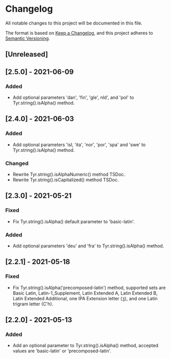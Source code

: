 # Changelog

All notable changes to this project will be documented in this file.

The format is based on [Keep a Changelog](https://keepachangelog.com/en/1.0.0/),
and this project adheres to [Semantic Versioning](https://semver.org/spec/v2.0.0.html).

## [Unreleased]

## [2.5.0] - 2021-06-09

### Added

-   Add optional parameters 'dan', 'fin', 'gle', nld', and 'pol' to Tyr.string().isAlpha() method.

## [2.4.0] - 2021-06-03

### Added

-   Add optional parameters 'isl, 'ita', 'nor', 'por', 'spa' and 'swe' to Tyr.string().isAlpha() method.

### Changed

-   Rewrite Tyr.string().isAlphaNumeric() method TSDoc.
-   Rewrite Tyr.string().isCapitalized() method TSDoc.

## [2.3.0] - 2021-05-21

### Fixed

-   Fix Tyr.string().isAlpha() default parameter to 'basic-latin'.

### Added

-   Add optional parameters 'deu' and 'fra' to Tyr.string().isAlpha() method.

## [2.2.1] - 2021-05-18

### Fixed

-   Fix Tyr.string().isAlpha('precomposed-latin') method, supported sets are Basic Latin, Latin-1_Supplement, Latin Extended A, Latin Extended B, Latin Extended Additional, one IPA Extension letter (ʒ), and one Latin trigram letter (C'h).

## [2.2.0] - 2021-05-13

### Added

-   Add an optional parameter to Tyr.string().isAlpha() method, accepted values are 'basic-latin' or 'precomposed-latin'.
